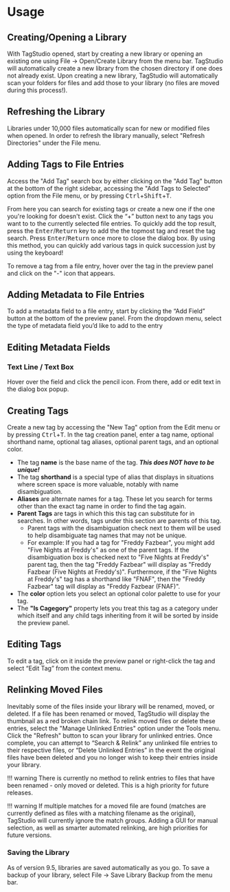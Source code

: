 # Usage

## Creating/Opening a Library

With TagStudio opened, start by creating a new library or opening an existing one using File -> Open/Create Library from the menu bar. TagStudio will automatically create a new library from the chosen directory if one does not already exist. Upon creating a new library, TagStudio will automatically scan your folders for files and add those to your library (no files are moved during this process!).

## Refreshing the Library

Libraries under 10,000 files automatically scan for new or modified files when opened. In order to refresh the library manually, select "Refresh Directories" under the File menu.

## Adding Tags to File Entries

Access the "Add Tag" search box by either clicking on the "Add Tag" button at the bottom of the right sidebar, accessing the "Add Tags to Selected" option from the File menu, or by pressing <kbd>Ctrl</kbd>+<kbd>Shift</kbd>+<kbd>T</kbd>.

From here you can search for existing tags or create a new one if the one you're looking for doesn't exist. Click the “+” button next to any tags you want to to the currently selected file entries. To quickly add the top result, press the <kbd>Enter</kbd>/<kbd>Return</kbd> key to add the the topmost tag and reset the tag search. Press <kbd>Enter</kbd>/<kbd>Return</kbd> once more to close the dialog box. By using this method, you can quickly add various tags in quick succession just by using the keyboard!

To remove a tag from a file entry, hover over the tag in the preview panel and click on the "-" icon that appears.

## Adding Metadata to File Entries

To add a metadata field to a file entry, start by clicking the “Add Field” button at the bottom of the preview panel. From the dropdown menu, select the type of metadata field you’d like to add to the entry

## Editing Metadata Fields

### Text Line / Text Box

Hover over the field and click the pencil icon. From there, add or edit text in the dialog box popup.

## Creating Tags

Create a new tag by accessing the "New Tag" option from the Edit menu or by pressing <kbd>Ctrl</kbd>+<kbd>T</kbd>. In the tag creation panel, enter a tag name, optional shorthand name, optional tag aliases, optional parent tags, and an optional color.

-   The tag **name** is the base name of the tag. **_This does NOT have to be unique!_**
-   The tag **shorthand** is a special type of alias that displays in situations where screen space is more valuable, notably with name disambiguation.
-   **Aliases** are alternate names for a tag. These let you search for terms other than the exact tag name in order to find the tag again.
-   **Parent Tags** are tags in which this this tag can substitute for in searches. In other words, tags under this section are parents of this tag.
    -   Parent tags with the disambiguation check next to them will be used to help disambiguate tag names that may not be unique.
    -   For example: If you had a tag for "Freddy Fazbear", you might add "Five Nights at Freddy's" as one of the parent tags. If the disambiguation box is checked next to "Five Nights at Freddy's" parent tag, then the tag "Freddy Fazbear" will display as "Freddy Fazbear (Five Nights at Freddy's)". Furthermore, if the "Five Nights at Freddy's" tag has a shorthand like "FNAF", then the "Freddy Fazbear" tag will display as "Freddy Fazbear (FNAF)".
-   The **color** option lets you select an optional color palette to use for your tag.
-   The **"Is Cagegory"** property lets you treat this tag as a category under which itself and any child tags inheriting from it will be sorted by inside the preview panel.

## Editing Tags

To edit a tag, click on it inside the preview panel or right-click the tag and select “Edit Tag” from the context menu.

## Relinking Moved Files

Inevitably some of the files inside your library will be renamed, moved, or deleted. If a file has been renamed or moved, TagStudio will display the thumbnail as a red broken chain link. To relink moved files or delete these entries, select the "Manage Unlinked Entries" option under the Tools menu. Click the "Refresh" button to scan your library for unlinked entries. Once complete, you can attempt to “Search & Relink” any unlinked file entries to their respective files, or “Delete Unlinked Entries” in the event the original files have been deleted and you no longer wish to keep their entries inside your library.

!!! warning
    There is currently no method to relink entries to files that have been renamed - only moved or deleted. This is a high priority for future releases.

!!! warning
    If multiple matches for a moved file are found (matches are currently defined as files with a matching filename as the original), TagStudio will currently ignore the match groups. Adding a GUI for manual selection, as well as smarter automated relinking, are high priorities for future versions.

### Saving the Library

As of version 9.5, libraries are saved automatically as you go. To save a backup of your library, select File -> Save Library Backup from the menu bar.
